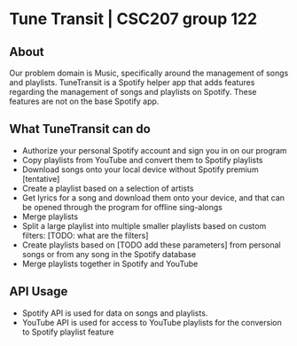# Tune Transit | CSC207 group 122

## About
Our problem domain is Music, specifically around the management of songs and playlists. TuneTransit is a Spotify helper app that adds features regarding the management of songs and playlists on Spotify. These features are not on the base Spotify app. 

## What TuneTransit can do
* Authorize your personal Spotify account and sign you in on our program
* Copy playlists from YouTube and convert them to Spotify playlists
* Download songs onto your local device without Spotify premium [tentative]
* Create a playlist based on a selection of artists
* Get lyrics for a song and download them onto your device, and that can be opened through the program for offline sing-alongs
* Merge playlists
* Split a large playlist into multiple smaller playlists based on custom filters: [TODO: what are the filters]
* Create playlists based on [TODO add these parameters] from personal songs or from any song in the Spotify database
* Merge playlists together in Spotify and YouTube

## API Usage
* Spotify API is used for data on songs and playlists.
* YouTube API is used for access to YouTube playlists for the conversion to Spotify playlist feature
